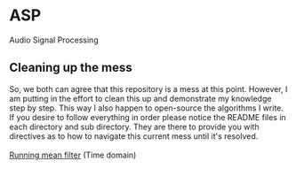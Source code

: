# ASP
Audio Signal Processing

## Cleaning up the mess
So, we both can agree that this repository is a mess at this point. However, I am putting in the effort to clean this up and demonstrate my knowledge step by step. This way I also happen to open-source the algorithms I write. If you desire to follow everything in order please notice the README files in each directory and sub directory. They are there to provide you with directives as to how to navigate this current mess until it's resolved.
<br><br>
[Running mean filter](/time/meanSmooth.py) (Time domain)
